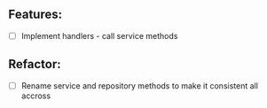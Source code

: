 ## Features:

- [ ] Implement handlers - call service methods

## Refactor:

- [ ] Rename service and repository methods to make it consistent all accross
